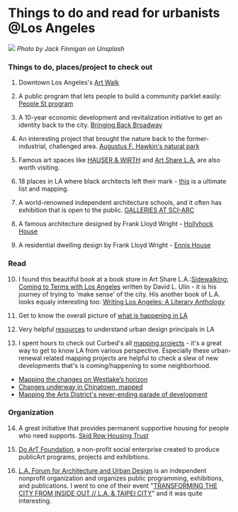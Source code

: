 
# Things to do and read for urbanists @Los Angeles

![](losangeles02.jpg)
*Photo by Jack Finnigan on Unsplash*

### Things to do, places/project to check out

1. Downtown Los Angeles's [Art Walk](http://downtownartwalk.org/)

2. A public program that lets people to build a community parklet easily: [People St program](https://www.fastcompany.com/3026002/diy-kits-to-help-build-your-own-mini-park-anywhere-there-is-space-on-the-street?partner=rss)

3. A 10-year economic development and revitalization initiative to get an identity back to the city. [Bringing Back Broadway](https://bringingbackbroadway.com/)

4. An interesting project that brought the nature back to the former-industrial, challenged area. [Augustus F. Hawkin's natural park](https://www.laparks.org/reccenter/augustus-f-hawkins-natural)

5. Famous art spaces like [HAUSER & WIRTH](https://www.hauserwirth.com/locations/10069-hauser-wirth-los-angeles) and [Art Share L.A.](https://artsharela.org/) are also worth visiting.

6. 18 places in LA where black architects left their mark - [this](https://la.curbed.com/maps/los-angeles-black-architects-projects-map) is a ultimate list and mapping.

7.  A world-renowned independent architecture schools, and it often has exhibition that is open to the public. [GALLERIES AT SCI-ARC](https://sciarc.edu/events/exhibitions)

8. A famous architecture designed by Frank Lloyd Wright - [Hollyhock House](https://buy.acmeticketing.com/events/335/list)

9. A residential dwelling design by Frank Lloyd Wright - [Ennis House](http://ennishouse.com/)

### Read

10. I found this beautiful book at a book store in Art Share L.A.:[Sidewalking: Coming to Terms with Los Angeles](https://www.amazon.com/Sidewalking-Coming-Terms-Los-Angeles/dp/0520273729/ref=la_B001HD3GQO_1_6?s=books&ie=UTF8&qid=1530294824&sr=1-6) written by David L. Ulin - it is his journey of trying to 'make sense' of the city. His another book of L.A. looks equaly interesting too: [Writing Los Angeles: A Literary Anthology](https://www.amazon.com/Writing-Los-Angeles-Anthology-Publication/dp/1931082278)

11. Get to know the overall picture of [what is happening in LA](https://www.planetizen.com/tag/los-angeles)

12. Very helpful [resources](http://planning.lacity.org/urbandesign/resources/DowntownDesignGuide.php) to understand urban design principals in LA

13. I spent hours to check out Curbed's all [mapping projects](https://la.curbed.com/maps) - it's a great way to get to know LA from various perspective. Especially these urban-renewal related mapping projects are helpful to check a slew of new developments that's is coming/happening to some neighborhood.
- [Mapping the changes on Westlake’s horizon](https://la.curbed.com/maps/westlake-development-hotels-mixed-use-construction)
- [Changes underway in Chinatown, mapped](https://la.curbed.com/maps/chinatown-development-gentrification-map)
- [Mapping the Arts District's never-ending parade of development](https://la.curbed.com/maps/arts-district-los-angeles-development-map-2)

### Organization

14. A great initiative that provides permanent supportive housing for people who need supports. [Skid Row Housing Trust](http://skidrow.org/)

15. [Do ArT Foundation](http://doartfoundation.org/), a non-profit social enterprise created to produce publicArt programs, projects and exhibitions.

16. [L.A. Forum for Architecture and Urban Design](http://laforum.org/) is an independent nonprofit organization and organizes public programming, exhibitions, and publications. I went to one of their event "[TRANSFORMING THE CITY FROM INSIDE OUT // L.A. & TAIPEI CITY](http://laforum.org/event/adu-2-0-transforming-the-city-from-inside-out-l-a-taipei-city/)" and it was quite interesting. 
